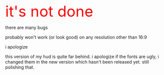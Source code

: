 <font size="24" color="red">it's not done</font>

there are many bugs

probably won't work (or look good) on any resolution other than 16:9

i apologize

this version of my hud is quite far behind. i apologize if the fonts are ugly, i changed them in the new version which hasn't been released yet. still polishing that.
